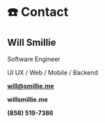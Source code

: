 # ☎️ Contact

## Will Smillie

Software Engineer

UI UX / Web / Mobile / Backend

**will@smillie.me**

**willsmillie.me**

**(858) 519-7386**
